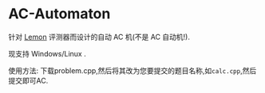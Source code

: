# AC-Automaton
针对 [Lemon](https://github.com/zhipeng-jia/project-lemon) 评测器而设计的自动 AC 机(不是 AC 自动机!).

现支持 Windows/Linux .

使用方法:
    下载problem.cpp,然后将其改为您要提交的题目名称,如```calc.cpp```,然后提交即可AC.
